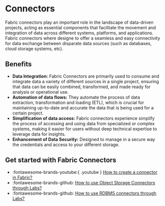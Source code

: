# Connectors

Fabric connectors play an important role in the landscape of data-driven projects, acting as essential components that facilitate the movement and integration of data across different systems, platforms, and applications. 
Fabric connectors where designe to offer a seamless and easy connectivity for data exchange between disparate data sources (such as databases, cloud storage systems, etc).

## Benefits

- **Data Integration:** Fabric Connectors are primarily used to consume and integrate data a variety of different sources in a single project, ensuring that data can be easily combined, transformed, and made ready for 
analysis or operational use.
- **Automation of data flows:** They automate the process of data extraction, transformation and loading (ETL), which is crucial for maintaining up-to-date and accurate the data that is being used for a certain project. 
- **Simplification of data access:** Fabric connectors experience simplify the process of accessing and using data from specialized or complex systems, making it easier for users without deep technical expertise to leverage data
for insights.
- **Enhancement of Data Security:** Designed to manage in a secure way the credentials and access to your different storage.

## Get started with Fabric Connectors
- :fontawesome-brands-youtube:{ .youtube } <a href="https://youtube.com/clip/UgkxVTrEn2jY8GL-wqSXX3PByuUH5Q81Usih?si=xdpQ4eTCo_SEcvxp"><u>How to create a connector in Fabric?</u></a> 
- :fontawesome-brands-github: <a href="https://www.youtube.com/watch?v=1zYreRKsNGE"><u>How to use Object Storage Connectors through Labs?</u></a>
- :fontawesome-brands-github: <a href="https://www.youtube.com/watch?v=1zYreRKsNGE"><u>How to use RDBMS connectors through Labs?</u></a>
